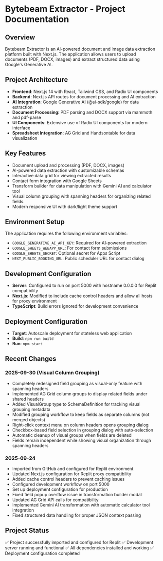 # Bytebeam Extractor - Project Documentation

## Overview
Bytebeam Extractor is an AI-powered document and image data extraction platform built with Next.js. The application allows users to upload documents (PDF, DOCX, images) and extract structured data using Google's Generative AI.

## Project Architecture
- **Frontend**: Next.js 14 with React, Tailwind CSS, and Radix UI components
- **Backend**: Next.js API routes for document processing and AI extraction
- **AI Integration**: Google Generative AI (@ai-sdk/google) for data extraction
- **Document Processing**: PDF parsing and DOCX support via mammoth and pdf-parse
- **UI Components**: Extensive use of Radix UI components for modern interface
- **Spreadsheet Integration**: AG Grid and Handsontable for data visualization

## Key Features
- Document upload and processing (PDF, DOCX, images)
- AI-powered data extraction with customizable schemas
- Interactive data grid for viewing extracted results
- Contact form integration with Google Sheets
- Transform builder for data manipulation with Gemini AI and calculator tool
- Visual column grouping with spanning headers for organizing related fields
- Modern responsive UI with dark/light theme support

## Environment Setup
The application requires the following environment variables:
- `GOOGLE_GENERATIVE_AI_API_KEY`: Required for AI-powered extraction
- `GOOGLE_SHEETS_WEBAPP_URL`: For contact form submissions
- `GOOGLE_SHEETS_SECRET`: Optional secret for Apps Script
- `NEXT_PUBLIC_BOOKING_URL`: Public scheduler URL for contact dialog

## Development Configuration
- **Server**: Configured to run on port 5000 with hostname 0.0.0.0 for Replit compatibility
- **Next.js**: Modified to include cache control headers and allow all hosts for proxy environment
- **TypeScript**: Build errors ignored for development convenience

## Deployment Configuration
- **Target**: Autoscale deployment for stateless web application
- **Build**: `npm run build`
- **Run**: `npm start`

## Recent Changes
### 2025-09-30 (Visual Column Grouping)
- Completely redesigned field grouping as visual-only feature with spanning headers
- Implemented AG Grid column groups to display related fields under shared headers
- Added VisualGroup type to SchemaDefinition for tracking visual grouping metadata
- Modified grouping workflow to keep fields as separate columns (not merged objects)
- Right-click context menu on column headers opens grouping dialog
- Checkbox-based field selection in grouping dialog with auto-selection
- Automatic cleanup of visual groups when fields are deleted
- Fields remain independent while showing visual organization through spanning headers

### 2025-09-24
- Imported from GitHub and configured for Replit environment
- Updated Next.js configuration for Replit proxy compatibility
- Added cache control headers to prevent caching issues
- Configured development workflow on port 5000
- Set up deployment configuration for production
- Fixed field popup overflow issue in transformation builder modal
- Updated AG Grid API calls for compatibility
- Implemented Gemini AI transformation with automatic calculator tool integration
- Fixed structured data handling for proper JSON context passing

## Project Status
✅ Project successfully imported and configured for Replit
✅ Development server running and functional
✅ All dependencies installed and working
✅ Deployment configuration completed